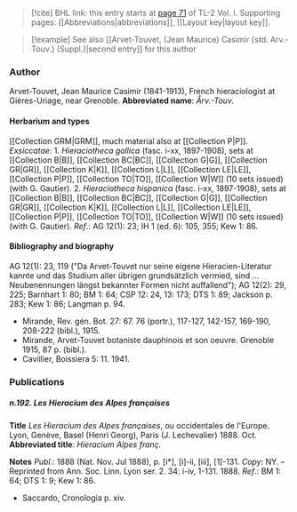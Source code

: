 > [!cite] BHL link: this entry starts at [page 71](https://www.biodiversitylibrary.org/page/33120202) of TL-2 Vol. I.
> Supporting pages: [[Abbreviations|abbreviations]], [[Layout key|layout key]].

> [!example] See also [[Arvet-Touvet, (Jean Maurice) Casimir {std. Arv.-Touv.} (Suppl.)|second entry]] for this author

### Author

Arvet-Touvet, Jean Maurice Casimir (1841-1913), French hieraciologist at Gières-Uriage, near Grenoble. 
**Abbreviated name**: *Årv.-Touv.*

#### Herbarium and types

[[Collection GRM|GRM]], much material also at [[Collection P|P]].
*Exsiccatae*: 1. *Hieraciotheca gallica* (fasc. i-xx, 1897-1908), sets at [[Collection B|B]], [[Collection BC|BC]], [[Collection G|G]], [[Collection GR|GR]], [[Collection K|K]], [[Collection L|L]], [[Collection LE|LE]], [[Collection P|P]], [[Collection TO|TO]], [[Collection W|W]] (10 sets issued) (with G. Gautier).
2. *Hieraciotheca hispanica* (fasc. i-xx, 1897-1908), sets at [[Collection B|B]], [[Collection BC|BC]], [[Collection G|G]], [[Collection GR|GR]], [[Collection K|K]], [[Collection L|L]], [[Collection LE|LE]], [[Collection P|P]], [[Collection TO|TO]], [[Collection W|W]] (10 sets issued) (with G. Gautier).
*Ref*.: AG 12(1): 23; IH 1 (ed. 6): 105, 355; Kew 1: 86.

#### Bibliography and biography

AG 12(1): 23, 119 ("Da Arvet-Touvet nur seine eigene Hieracien-Literatur kannte und das Studium aller übrigen grundsätzlich vermied, sind ... Neubenennungen längst bekannter Formen nicht auffallend"); AG 12(2): 29, 225; Barnhart 1: 80; BM 1: 64; CSP 12: 24, 13: 173; DTS 1: 89; Jackson p. 283; Kew 1: 86; Langman p. 94.
- Mirande, Rev. gén. Bot. 27: 67. 76 (portr.), 117-127, 142-157, 169-190, 208-222 (bibl.), 1915.
- Mirande, Arvet-Touvet botaniste dauphinois et son oeuvre. Grenoble 1915, 87 p. (bibl.).
- Cavillier, Boissiera 5: 11. 1941.

### Publications

##### n.192. Les Hieracium des Alpes françaises

**Title**
*Les Hieracium des Alpes françaises*, ou occidentales de l'Europe. Lyon, Genève, Basel (Henri Georg), Paris (J. Lechevalier) 1888. Oct.
**Abbreviated title**: *Hieracium Alpes franç.*

**Notes**
*Publ*.: 1888 (Nat. Nov. Jul 1888), p. \[i\*\], \[i\]-ii, \[iii\], \[1\]-131. *Copy*: NY. – Reprinted from Ann. Soc. Linn. Lyon ser. 2. 34: i-iv, 1-131. 1888.
*Ref*.: BM 1: 64; DTS 1: 9; Kew 1: 86.
- Saccardo, Cronologia p. xiv.

